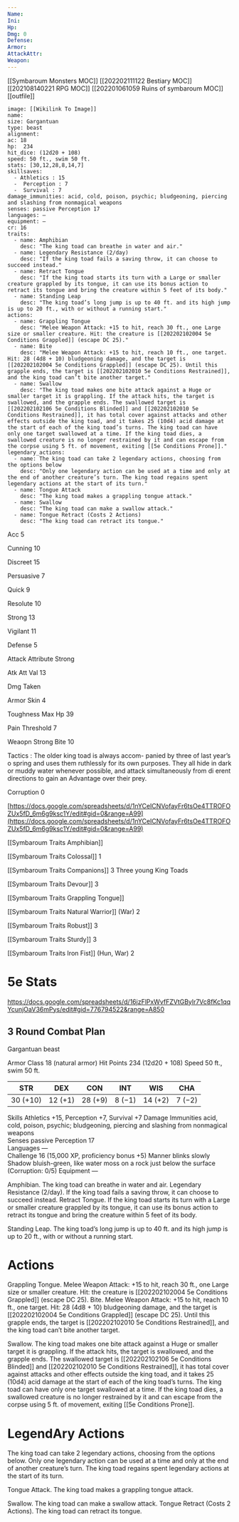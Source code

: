 ```yaml
---
Name: 
Ini: 
Hp: 
Dmg: 0
Defense: 
Armor: 
AttackAttr: 
Weapon: 
---
```

[[Symbaroum Monsters MOC]]
[[202202111122 Bestiary MOC]]
[[202108140221 RPG MOC]]
[[202201061059 Ruins of symbaroum MOC]]
[[outfile]]
```statblock
image: [[Wikilink To Image]]
name: 
size: Gargantuan
type: beast
alignment:
ac: 18
hp:  234
hit_dice: (12d20 + 108)
speed: 50 ft., swim 50 ft.
stats: [30,12,28,8,14,7]
skillsaves:
  - Athletics : 15
  -  Perception : 7
  -  Survival : 7
damage_immunities: acid, cold, poison, psychic; bludgeoning, piercing and slashing from nonmagical weapons
senses: passive Perception 17
languages: —
equipment: —
cr: 16
traits:
  - name: Amphibian
    desc: "The king toad can breathe in water and air."
  - name: Legendary Resistance (2/day)
    desc: "If the king toad fails a saving throw, it can choose to succeed instead."
  - name: Retract Tongue
    desc: "If the king toad starts its turn with a Large or smaller creature grappled by its tongue, it can use its bonus action to retract its tongue and bring the creature within 5 feet of its body."
  - name: Standing Leap
    desc: "The king toad’s long jump is up to 40 ft. and its high jump is up to 20 ft., with or without a running start."
actions:
  - name: Grappling Tongue
    desc: "Melee Weapon Attack: +15 to hit, reach 30 ft., one Large size or smaller creature. Hit: the creature is [[202202102004 5e Conditions Grappled]] (escape DC 25)."
  - name: Bite
    desc: "Melee Weapon Attack: +15 to hit, reach 10 ft., one target. Hit: 28 (4d8 + 10) bludgeoning damage, and the target is [[202202102004 5e Conditions Grappled]] (escape DC 25). Until this grapple ends, the target is [[202202102010 5e Conditions Restrained]], and the king toad can’t bite another target."
  - name: Swallow
    desc: "The king toad makes one bite attack against a Huge or smaller target it is grappling. If the attack hits, the target is swallowed, and the grapple ends. The swallowed target is [[202202102106 5e Conditions Blinded]] and [[202202102010 5e Conditions Restrained]], it has total cover against attacks and other effects outside the king toad, and it takes 25 (10d4) acid damage at the start of each of the king toad’s turns. The king toad can have only one target swallowed at a time. If the king toad dies, a swallowed creature is no longer restrained by it and can escape from the corpse using 5 ft. of movement, exiting [[5e Conditions Prone]]."
legendary_actions:
  - name: The king toad can take 2 legendary actions, choosing from the options below
    desc: "Only one legendary action can be used at a time and only at the end of another creature’s turn. The king toad regains spent legendary actions at the start of its turn."
  - name: Tongue Attack
    desc: "The king toad makes a grappling tongue attack."
  - name: Swallow
    desc: "The king toad can make a swallow attack."
  - name: Tongue Retract (Costs 2 Actions)
    desc: "The king toad can retract its tongue."
```
Acc 5

Cunning 10

Discreet 15

Persuasive 7

Quick 9

Resolute 10

Strong 13

Vigilant 11

Defense 5

Attack Attribute Strong

Atk Att Val 13

Dmg Taken

Armor Skin 4

Toughness Max Hp 39

Pain Threshold 7

Weaopn Strong Bite 10

Tactics : The older king toad is always accom- panied by three of last year’s o spring and uses them ruthlessly for its own purposes. They all hide in dark or muddy water whenever possible, and attack simultaneously from di erent directions to gain an Advantage over their prey.

Corruption 0

[https://docs.google.com/spreadsheets/d/1nYCeICNVofayFr6tsOe4TTROFOZUx5fD_6m6g9ksc1Y/edit#gid=0&range=A99](https://docs.google.com/spreadsheets/d/1nYCeICNVofayFr6tsOe4TTROFOZUx5fD_6m6g9ksc1Y/edit#gid=0&range=A99)

[[Symbaroum Traits Amphibian]]

[[Symbaroum Traits Colossal]] 1

[[Symbaroum Traits Companions]] 3 Three young King Toads

[[Symbaroum Traits Devour]] 3

[[Symbaroum Traits Grappling Tongue]]

[[Symbaroum Traits Natural Warrior]] (War) 2

[[Symbaroum Traits Robust]] 3

[[Symbaroum Traits Sturdy]] 3

[[Symbaroum Traits Iron Fist]] (Hun, War) 2

# 5e Stats 
https://docs.google.com/spreadsheets/d/16jzFlPxWvfFZVtGBylr7Vc8fKc1qqYcunjOaV36mPys/edit#gid=776794522&range=A850
## 3 Round Combat Plan
Gargantuan beast

 Armor Class 18 (natural armor) 
 Hit Points 234 (12d20 + 108) 
 Speed 50 ft., swim 50 ft.
 
 
| STR      | DEX     | CON     | INT    | WIS     | CHA    |
| -------- | ------- | ------- | ------ | ------- | ------ |
| 30 (+10) | 12 (+1) | 28 (+9) | 8 (−1) | 14 (+2) | 7 (−2) |

 

Skills Athletics +15, Perception +7, Survival +7 
Damage Immunities acid, cold, poison, psychic; bludgeoning, piercing and slashing from nonmagical weapons  
Senses passive Perception 17  
Languages —  
Challenge 16 (15,000 XP, proficiency bonus +5)
Manner blinks slowly  
Shadow bluish-green, like water moss on a rock just below the surface (Corruption: 0/5) 
Equipment —

 
Amphibian. The king toad can breathe in water and air. 
Legendary Resistance (2/day). If the king toad fails a saving throw, it can choose to succeed instead. 
Retract Tongue. If the king toad starts its turn with a Large or smaller creature grappled by its tongue, it can use its bonus action to retract its tongue and bring the creature within 5 feet of its body.

Standing Leap. The king toad’s long jump is up to 40 ft. and its high jump is up to 20 ft., with or without a running start.

 

# Actions

Grappling Tongue. Melee Weapon Attack: +15 to hit, reach 30 ft., one Large size or smaller creature. Hit: the creature is [[202202102004 5e Conditions Grappled]] (escape DC 25).
Bite. Melee Weapon Attack: +15 to hit, reach 10 ft., one target. Hit: 28 (4d8 + 10) bludgeoning damage, and the target is [[202202102004 5e Conditions Grappled]] (escape DC 25). Until this grapple ends, the target is [[202202102010 5e Conditions Restrained]], and the king toad can’t bite another target.

Swallow. The king toad makes one bite attack against a Huge or smaller target it is grappling. If the attack hits, the target is swallowed, and the grapple ends. The swallowed target is [[202202102106 5e Conditions Blinded]] and [[202202102010 5e Conditions Restrained]], it has total cover against attacks and other effects outside the king toad, and it takes 25 (10d4) acid damage at the start of each of the king toad’s turns. The king toad can have only one target swallowed at a time. If the king toad dies, a swallowed creature is no longer restrained by it and can escape from the corpse using 5 ft. of movement, exiting [[5e Conditions Prone]].

# LegendAry Actions

The king toad can take 2 legendary actions, choosing from the options below. Only one legendary action can be used at a time and only at the end of another creature’s turn. The king toad regains spent legendary actions at the start of its turn.

Tongue Attack. The king toad makes a grappling tongue attack.

Swallow. The king toad can make a swallow attack. 
Tongue Retract (Costs 2 Actions). The king toad can retract its tongue.